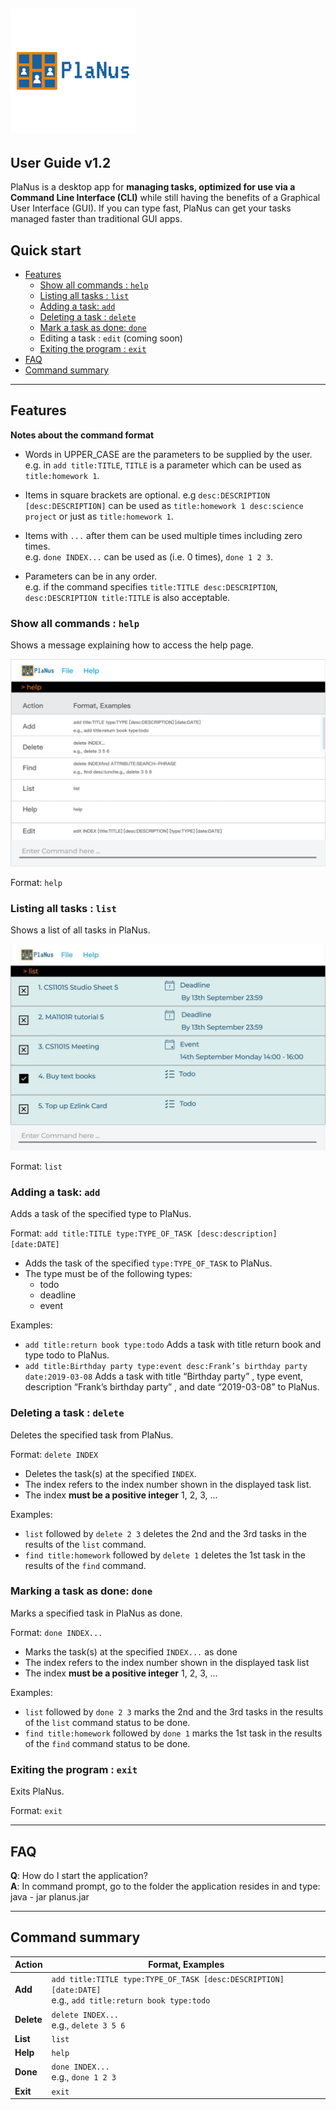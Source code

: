 ![PlanusLogo](images/PlanusLogo.png)
---
User Guide v1.2
---

PlaNus is a desktop app for **managing tasks, optimized for use via a Command Line Interface (CLI)** while still having
the benefits of a Graphical User Interface (GUI). If you can type fast, PlaNus can get your tasks managed faster than
traditional GUI apps.

## Quick start
* [Features](#features)
  * [Show all commands : `help`](#show-all-commands--help)
  * [Listing all tasks : `list`](#listing-all-tasks--list)
  * [Adding a task: `add`](#adding-a-task-add)
  * [Deleting a task : `delete`](#deleting-a-task--delete)
  * [Mark a task as done: `done`](#marking-a-task-as-done-done)
  * Editing a task : `edit` (coming soon)
  * [Exiting the program : `exit`](#exiting-the-program--exit)
* [FAQ](#faq)
* [Command summary](#command-summary)

--------------------------------------------------------------------------------------------------------------------

## Features

<div markdown="block" class="alert alert-info">

**Notes about the command format**<br>

* Words in UPPER_CASE are the parameters to be supplied by the user.<br>
  e.g. in `add title:TITLE`, `TITLE` is a parameter which can be used as `title:homework 1`.

* Items in square brackets are optional. e.g `desc:DESCRIPTION` <br>
`[desc:DESCRIPTION]` can be used as `title:homework 1 desc:science project` or just as `title:homework 1`.

* Items with `...` after them can be used multiple times including zero times.<br>
  e.g. `done INDEX...` can be used as (i.e. 0 times), `done 1 2 3`.

* Parameters can be in any order.<br>
  e.g. if the command specifies `title:TITLE desc:DESCRIPTION`, `desc:DESCRIPTION title:TITLE` is also acceptable.

</div>

### Show all commands : `help`

Shows a message explaining how to access the help page.

![help message](images/helpMessage.png)

Format: `help`


### Listing all tasks : `list`

Shows a list of all tasks in PlaNus.

![list tasks](images/ListTasks.png)

Format: `list`


### Adding a task: `add`

Adds a task of the specified type to PlaNus.

Format: `add title:TITLE type:TYPE_OF_TASK [desc:description] [date:DATE]`

* Adds the task of the specified `type:TYPE_OF_TASK` to PlaNus.
* The type must be of the following types:
    * todo
    * deadline
    * event

Examples:
* `add title:return book type:todo` Adds a task with title return book and type todo to PlaNus.
* `add title:Birthday party type:event desc:Frank’s birthday party date:2019-03-08`
  Adds a task with title “Birthday party” , type event,
  description “Frank’s birthday party” , and date “2019-03-08” to PlaNus.



### Deleting a task : `delete`

Deletes the specified task from PlaNus.

Format: `delete INDEX`

* Deletes the task(s) at the specified `INDEX`.
* The index refers to the index number shown in the displayed task list.
* The index **must be a positive integer** 1, 2, 3, ...

Examples:
* `list` followed by `delete 2 3` deletes the 2nd and the 3rd tasks in the results of the `list` command.
* `find title:homework` followed by `delete 1` deletes the 1st task in the results of the `find` command.

### Marking a task as done: `done`

Marks a specified task in PlaNus as done.

Format: `done INDEX...`

* Marks the task(s) at the specified `INDEX...` as done
* The index refers to the index number shown in the displayed task list
* The index **must be a positive integer** 1, 2, 3, ...

Examples:
* `list` followed by `done 2 3` marks the 2nd and the 3rd tasks in the results of the `list` command status to be done.
* `find title:homework` followed by `done 1` marks the 1st task in the results of the `find` command status to be done.


### Exiting the program : `exit`

Exits PlaNus.

Format: `exit`


--------------------------------------------------------------------------------------------------------------------

## FAQ

**Q**: How do I start the application?<br>
**A**: In command prompt, go to the folder the application resides in and type: java - jar planus.jar

--------------------------------------------------------------------------------------------------------------------

## Command summary

Action | Format, Examples
--------|------------------
**Add** | `add title:TITLE type:TYPE_OF_TASK [desc:DESCRIPTION] [date:DATE]` <br> e.g., `add title:return book type:todo`
**Delete** | `delete INDEX...` <br> e.g., `delete 3 5 6`
**List** | `list`
**Help** | `help`
**Done** | `done INDEX...`<br> e.g., `done 1 2 3`
**Exit** | `exit`

